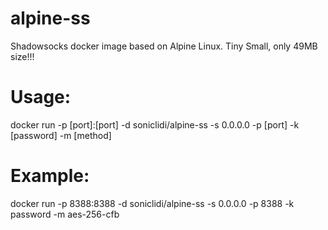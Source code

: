 # alpine-ss
Shadowsocks docker image based on Alpine Linux.
Tiny Small, only 49MB size!!!

# Usage:
docker run -p [port]:[port] -d soniclidi/alpine-ss -s 0.0.0.0 -p [port] -k [password] -m [method]

# Example:
docker run -p 8388:8388 -d soniclidi/alpine-ss -s 0.0.0.0 -p 8388 -k password -m aes-256-cfb 
